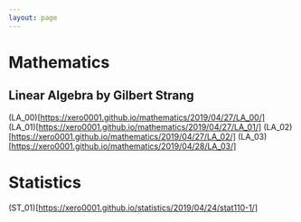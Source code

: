 ```yaml
---
layout: page
---
```


# Mathematics
## Linear Algebra by Gilbert Strang
(LA_00)[https://xero0001.github.io/mathematics/2019/04/27/LA_00/]
(LA_01)[https://xero0001.github.io/mathematics/2019/04/27/LA_01/]
(LA_02)[https://xero0001.github.io/mathematics/2019/04/27/LA_02/]
(LA_03)[https://xero0001.github.io/mathematics/2019/04/28/LA_03/]

# Statistics
(ST_01)[https://xero0001.github.io/statistics/2019/04/24/stat110-1/]